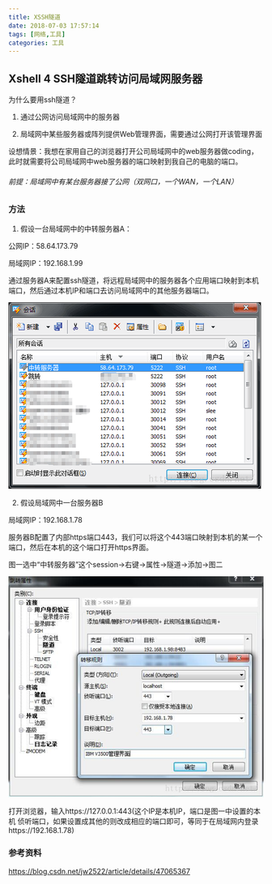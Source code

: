 ```yaml
---
title: XSSH隧道
date: 2018-07-03 17:57:14
tags: [网络,工具]
categories: 工具
---
```


## Xshell 4 SSH隧道跳转访问局域网服务器

为什么要用ssh隧道？

1. 通过公网访问局域网中的服务器

2. 局域网中某些服务器或阵列提供Web管理界面，需要通过公网打开该管理界面

设想情景：我想在家用自己的浏览器打开公司局域网中的web服务器做coding，此时就需要将公司局域网中web服务器的端口映射到我自己的电脑的端口。

###### 前提：局域网中有某台服务器接了公网（双网口，一个WAN，一个LAN）


### 方法

1. 假设一台局域网中的中转服务器A：

公网IP：58.64.173.79

局域网IP：192.168.1.99

通过服务器A来配置ssh隧道，将远程局域网中的服务器各个应用端口映射到本机端口，然后通过本机IP和端口去访问局域网中的其他服务器端口。

![图一](XSSH隧道/图一.png)

2. 假设局域网中一台服务器B

局域网IP：192.168.1.78

服务器B配置了内部https端口443，我们可以将这个443端口映射到本机的某一个端口，然后在本机的这个端口打开https界面。

图一选中“中转服务器”这个session->右键->属性->隧道->添加->图二

![图二](XSSH隧道/图二.jpg)

打开浏览器，输入https://127.0.0.1:443(这个IP是本机IP，端口是图一中设置的本机 侦听端口，如果设置成其他的则改成相应的端口即可，等同于在局域网内登录https://192.168.1.78) 

### 参考资料

https://blog.csdn.net/jw2522/article/details/47065367





 
